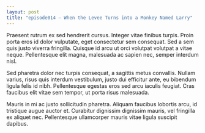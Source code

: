 ```yaml
---
layout: post
title: "episode014 – When the Levee Turns into a Monkey Named Larry"
---
```

Praesent rutrum ex sed hendrerit cursus. Integer vitae finibus turpis. Proin porta eros id dolor vulputate, eget consectetur sem consequat. Sed a sem quis justo viverra fringilla. Quisque id arcu ut orci volutpat volutpat a vitae neque. Pellentesque elit magna, malesuada ac sapien nec, semper interdum nisl.

Sed pharetra dolor nec turpis consequat, a sagittis metus convallis. Nullam varius, risus quis interdum vestibulum, justo dui efficitur ante, eu bibendum ligula felis id nibh. Pellentesque egestas eros sed arcu iaculis feugiat. Cras faucibus elit vitae sem tempor, ut porta risus malesuada.

Mauris in mi ac justo sollicitudin pharetra. Aliquam faucibus lobortis arcu, id tristique augue auctor et. Curabitur dignissim dignissim mauris, vel fringilla ex aliquet nec. Pellentesque ullamcorper mauris vitae ligula suscipit dapibus.
